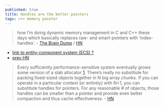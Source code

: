 ```yaml
---
published: true
title: Handles are the better pointers
tags: c++ memory pointer
---
```

> how I’m doing dynamic memory management in C and C++ these days which basically replaces raw- and smart-pointers with ‘index-handles’. - [The Brain Dump](https://floooh.github.io/2018/06/17/handles-vs-pointers.html) / [HN](https://news.ycombinator.com/item?id=26676625)

- [link to entity-component system (ECS) ?](https://news.ycombinator.com/item?id=26676716)
- [prev HN](https://news.ycombinator.com/item?id=26678714)

> Every sufficiently performance-sensitive system eventually grows some version of a slab allocator [1](https://people.eecs.berkeley.edu/~kubitron/courses/cs194-24-S14/hand-outs/bonwick_slab.pdf). 
> There’s really no substitute for packing fixed-sized objects together in N big array chunks. If you can operate in a particular context (or entirely) with N=1, you can substitute handles for pointers. For any reasonable # of objects, those handles can be smaller than a pointer and provide even better compaction and thus cache effectiveness. - [HN](https://news.ycombinator.com/item?id=24142717)
